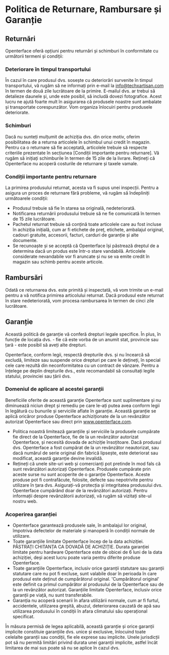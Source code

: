 # Politica de Returnare, Rambursare și Garanție

## Returnări

Openterface oferă opțiuni pentru returnări și schimburi în conformitate cu următorii termeni și condiții:

### Deteriorare în timpul transportului

În cazul în care produsul dvs. sosește cu deteriorări survenite în timpul transportului, vă rugăm să ne informați prin e-mail la [info@techxartisan.com](mailto:info@techxartisan.com) în termen de două zile lucrătoare de la primire. E-mailul dvs. ar trebui să detalieze daunele și, unde este posibil, să includă dovezi fotografice. Acest lucru ne ajută foarte mult în asigurarea că produsele noastre sunt ambalate și transportate corespunzător. Vom organiza înlocuiri pentru produsele deteriorate.

### Schimburi

Dacă nu sunteți mulțumit de achiziția dvs. din orice motiv, oferim posibilitatea de a returna articolele în schimbul unui credit în magazin. Pentru ca o returnare să fie acceptată, articolele trebuie să respecte criteriile prezentate în secțiunea [Condiții importante pentru returnare]. Vă rugăm să inițiați schimburile în termen de 15 zile de la livrare. Rețineți că Openterface nu acoperă costurile de returnare și taxele vamale.

### Condiții importante pentru returnare

La primirea produsului returnat, acesta va fi supus unei inspecții. Pentru a asigura un proces de returnare fără probleme, vă rugăm să îndepliniți următoarele condiții:

- Produsul trebuie să fie în starea sa originală, nedeteriorată.
- Notificarea returnării produsului trebuie să ne fie comunicată în termen de 15 zile lucrătoare.
- Pachetul returnat trebuie să conțină toate articolele care au fost incluse în achiziția inițială, cum ar fi etichete de preț, etichete, ambalajul original, cadouri gratuite, accesorii, facturi, carduri de garanție și alte documente.
- Se recunoaște și se acceptă că Openterface își păstrează dreptul de a determina dacă un produs este într-o stare vandabilă. Articolele considerate nevandabile vor fi aruncate și nu se va emite credit în magazin sau schimb pentru aceste articole.

## Rambursări

Odată ce returnarea dvs. este primită și inspectată, vă vom trimite un e-mail pentru a vă notifica primirea articolului returnat. Dacă produsul este returnat în stare nedeteriorată, vom procesa rambursarea în termen de cinci zile lucrătoare.

## Garanție

Această politică de garanție vă conferă drepturi legale specifice. În plus, în funcție de locația dvs. - fie că este vorba de un anumit stat, provincie sau țară - este posibil să aveți alte drepturi.

Openterface, conform legii, respectă drepturile dvs. și nu încearcă să excludă, limiteze sau suspende orice drepturi pe care le dețineți, în special cele care rezultă din neconformitatea cu un contract de vânzare. Pentru a înțelege pe deplin drepturile dvs., este recomandabil să consultați legile statului, provinciei sau țării dvs.

### Domeniul de aplicare al acestei garanții

Beneficiile oferite de această garanție Openterface sunt suplimentare și nu diminuează niciun drept și remediu pe care le-ați putea avea conform legii în legătură cu bunurile și serviciile aflate în garanție. Această garanție se aplică oricăror produse Openterface achiziționate de la un revânzător autorizat Openterface sau direct prin www.openterface.com.

- Politica noastră limitează garanțiile și serviciile la produsele cumpărate fie direct de la Openterface, fie de la un revânzător autorizat Openterface, și necesită dovada de achiziție însoțitoare. Dacă produsul dvs. Openterface a fost cumpărat de la un revânzător neautorizat, sau dacă numărul de serie original din fabrică lipsește, este deteriorat sau modificat, această garanție devine invalidă.
- Rețineți că unele site-uri web și comercianți pot pretinde în mod fals că sunt revânzători autorizați Openterface. Produsele cumpărate prin aceste surse nu sunt acoperite de o garanție Openterface. Aceste produse pot fi contrafăcute, folosite, defecte sau nepotrivite pentru utilizare în țara dvs. Asigurați-vă protecția și integritatea produsului dvs. Openterface cumpărând doar de la revânzători autorizați. Pentru informații despre revânzătorii autorizați, vă rugăm să vizitați site-ul nostru web.

### Acoperirea garanției

- Openterface garantează produsele sale, în ambalajul lor original, împotriva defectelor de materiale și manoperă în condiții normale de utilizare.
- Toate garanțiile limitate Openterface încep de la data achiziției. PĂSTRAȚI CHITANȚA CA DOVADĂ DE ACHIZIȚIE. Durata garanției limitate pentru hardware Openterface este de obicei de 6 luni de la data achiziției, deși acest lucru poate varia pentru diferite produse Openterface.
- Toate garanțiile Openterface, inclusiv orice garanții statutare sau garanții statutare care nu pot fi excluse, sunt valabile doar în perioada în care produsul este deținut de cumpărătorul original. 'Cumpărătorul original' este definit ca primul cumpărător al produsului de la Openterface sau de la un revânzător autorizat. Garanțiile limitate Openterface, inclusiv orice garanții pe viață, nu sunt transferabile.
- Garanția nu acoperă scenarii în afara utilizării normale, cum ar fi furtul, accidentele, utilizarea greșită, abuzul, deteriorarea cauzată de apă sau utilizarea produsului în condiții în afara climatului său operațional specificat.

În măsura permisă de legea aplicabilă, această garanție și orice garanții implicite constituie garanțiile dvs. unice și exclusive, înlocuind toate celelalte garanții sau condiții, fie ele exprese sau implicite. Unele jurisdicții pot să nu permită limitări privind durata unei garanții implicite, astfel încât limitarea de mai sus poate să nu se aplice în cazul dvs.